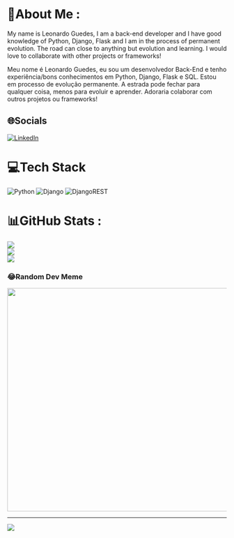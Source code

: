 # 💫About Me :
My name is Leonardo Guedes, I am a back-end developer and I have good knowledge of Python, Django, Flask and 
I am in the process of permanent evolution. The road can close to anything but evolution and learning.
I would love to collaborate with other projects or frameworks!

Meu nome é Leonardo Guedes, eu sou um desenvolvedor Back-End e tenho experiência/bons conhecimentos em Python, Django, Flask e SQL. 
Estou em processo de evolução permanente. A estrada pode fechar para qualquer coisa, menos para evoluir e aprender.
Adoraria colaborar com outros projetos ou frameworks!

## 🌐Socials
[![LinkedIn](https://img.shields.io/badge/LinkedIn-%230077B5.svg?logo=linkedin&logoColor=white)](https://linkedin.com/in/https://www.linkedin.com/in/leonardofguedes/) 

# 💻Tech Stack
![Python](https://img.shields.io/badge/python-3670A0?style=plastic&logo=python&logoColor=ffdd54) ![Django](https://img.shields.io/badge/django-%23092E20.svg?style=plastic&logo=django&logoColor=white) ![DjangoREST](https://img.shields.io/badge/DJANGO-REST-ff1709?style=plastic&logo=django&logoColor=white&color=ff1709&labelColor=gray)
# 📊GitHub Stats :
![](https://github-readme-stats.vercel.app/api?username=leonardofguedes&theme=dracula&hide_border=false&include_all_commits=true&count_private=true)<br/>
![](https://github-readme-streak-stats.herokuapp.com/?user=leonardofguedes&theme=dracula&hide_border=false)<br/>
![](https://github-readme-stats.vercel.app/api/top-langs/?username=leonardofguedes&theme=dracula&hide_border=false&include_all_commits=true&count_private=true&layout=compact)

### 😂Random Dev Meme
<img src="https://random-memer.herokuapp.com/" width="512px"/>

---
[![](https://visitcount.itsvg.in/api?id=leonardofguedes&icon=0&color=0)](https://visitcount.itsvg.in)

